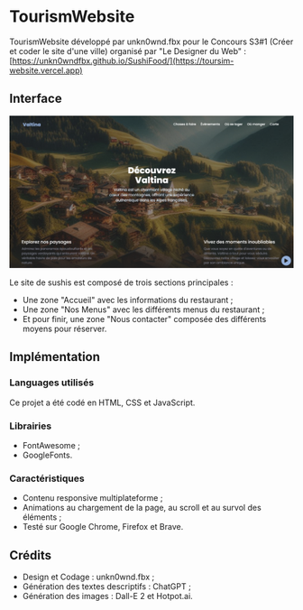 # TourismWebsite
TourismWebsite développé par unkn0wnd.fbx pour le Concours S3#1 (Créer et coder le site d'une ville) organisé par "Le Designer du Web" : [https://unkn0wndfbx.github.io/SushiFood/](https://toursim-website.vercel.app)

## Interface

![Interface](/doc/interface.png)

Le site de sushis est composé de trois sections principales :
- Une zone "Accueil" avec les informations du restaurant ;
- Une zone "Nos Menus" avec les différents menus du restaurant ;
- Et pour finir, une zone "Nous contacter" composée des différents moyens pour réserver.

## Implémentation
### Languages utilisés
Ce projet a été codé en HTML, CSS et JavaScript.

### Librairies
- FontAwesome ;
- GoogleFonts.

### Caractéristiques
- Contenu responsive multiplateforme ;
- Animations au chargement de la page, au scroll et au survol des éléments ;
- Testé sur Google Chrome, Firefox et Brave.

## Crédits
- Design et Codage : unkn0wnd.fbx ;
- Génération des textes descriptifs : ChatGPT ;
- Génération des images : Dall-E 2 et Hotpot.ai.
